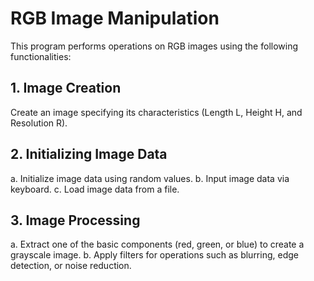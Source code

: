 # RGB Image Manipulation

This program performs operations on RGB images using the following functionalities:

## 1. Image Creation

Create an image specifying its characteristics (Length L, Height H, and Resolution R).

## 2. Initializing Image Data

a. Initialize image data using random values.
b. Input image data via keyboard.
c. Load image data from a file.

## 3. Image Processing

a. Extract one of the basic components (red, green, or blue) to create a grayscale image.
b. Apply filters for operations such as blurring, edge detection, or noise reduction.
